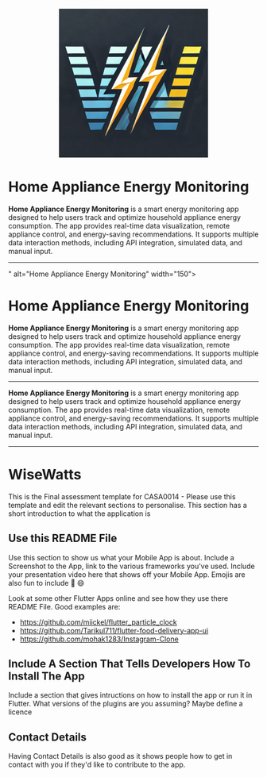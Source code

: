 <!-- <p align="center"><img align="center" width="300" src="./assets/Logo/WiseWatts_logo.jpeg"></p> -->
<p align="center">
  <img src="./assets/Logo/WiseWatts_logo.jpeg" alt="Home Appliance Energy Monitoring" width="300">
</p>

# Home Appliance Energy Monitoring

**Home Appliance Energy Monitoring** is a smart energy monitoring app designed to help users track and optimize household appliance energy consumption. The app provides real-time data visualization, remote appliance control, and energy-saving recommendations. It supports multiple data interaction methods, including API integration, simulated data, and manual input.

---
" alt="Home Appliance Energy Monitoring" width="150">
</p>

# Home Appliance Energy Monitoring

**Home Appliance Energy Monitoring** is a smart energy monitoring app designed to help users track and optimize household appliance energy consumption. The app provides real-time data visualization, remote appliance control, and energy-saving recommendations. It supports multiple data interaction methods, including API integration, simulated data, and manual input.

---


**Home Appliance Energy Monitoring** is a smart energy monitoring app designed to help users track and optimize household appliance energy consumption. The app provides real-time data visualization, remote appliance control, and energy-saving recommendations. It supports multiple data interaction methods, including API integration, simulated data, and manual input.

---


<!-- <h1 align="center">LFTrack: Instant, Accurate, and Secure LFT Results at Your Fingertips</h1>
<h3 align="center">Also visit <a href="https://adityojulian.github.io/LFTrack/">LFTrack microsite</a> for more info!</h3> -->

# WiseWatts

This is the Final assessment template for CASA0014 - Please use this template and edit the relevant sections to personalise.
This section has a short introduction to what the application is

## Use this README File 

Use this section to show us what your Mobile App is about.   Include a Screenshot to the App, link to the various frameworks you've used. Include your presentation video here that shows off your Mobile App.   Emojis are also fun to include 📱 😄

Look at some other Flutter Apps online and see how they use there README File.  Good examples are:

- https://github.com/miickel/flutter_particle_clock
- https://github.com/Tarikul711/flutter-food-delivery-app-ui    
- https://github.com/mohak1283/Instagram-Clone


## Include A Section That Tells Developers How To Install The App

Include a section that gives intructions on how to install the app or run it in Flutter.  What versions of the plugins are you assuming?  Maybe define a licence

##  Contact Details

Having Contact Details is also good as it shows people how to get in contact with you if they'd like to contribute to the app. 
